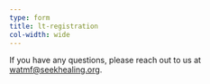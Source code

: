 ```yaml
---
type: form
title: lt-registration
col-width: wide
---
```


If you have any questions, please reach out to us at [watmf@seekhealing.org](mailto:watmf@seekhealing.org).
